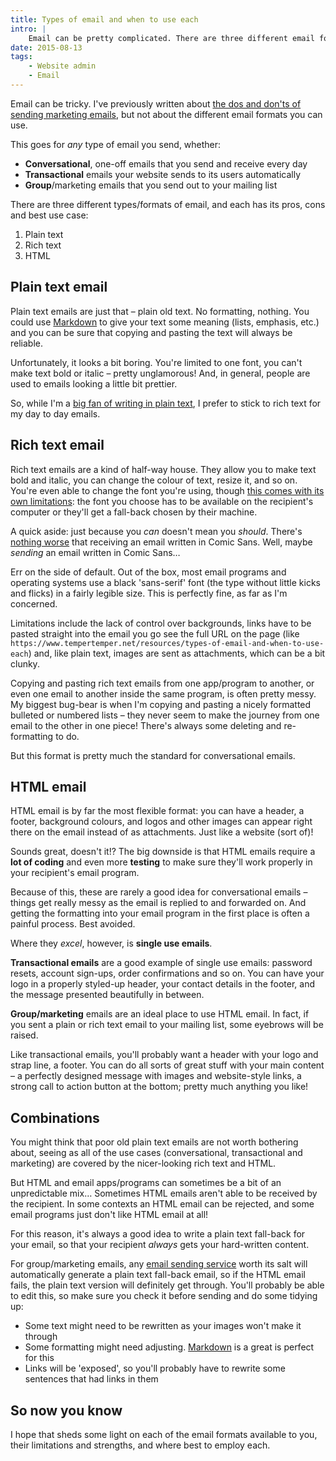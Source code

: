 ```yaml
---
title: Types of email and when to use each
intro: |
    Email can be pretty complicated. There are three different email formats and each comes with its own pros, cons, and best use case.
date: 2015-08-13
tags:
    - Website admin
    - Email
---
```


Email can be tricky. I've previously written about [the dos and don'ts of sending marketing emails](/resources/the-three-golden-rules-of-sending-marketing-emails), but not about the different email formats you can use.

This goes for _any_ type of email you send, whether:

- <b>Conversational</b>, one-off emails that you send and receive every day
- <b>Transactional</b> emails your website sends to its users automatically
- <b>Group</b>/marketing emails that you send out to your mailing list

There are three different types/formats of email, and each has its pros, cons and best use case:

1. Plain text
2. Rich text
3. HTML


## Plain text email

Plain text emails are just that – plain old text. No formatting, nothing. You could use [Markdown](/resources/what-is-markdown) to give your text some meaning (lists, emphasis, etc.) and you can be sure that copying and pasting the text will always be reliable.

Unfortunately, it looks a bit boring. You're limited to one font, you can't make text bold or italic – pretty unglamorous! And, in general, people are used to emails looking a little bit prettier.

So, while I'm a [big fan of writing in plain text](/resources/edit-your-blog-posts-off-line), I prefer to stick to rich text for my day to day emails.


## Rich text email

Rich text emails are a kind of half-way house. They allow you to make text bold and italic, you can change the colour of text, resize it, and so on. You're even able to change the font you're using, though [this comes with its own limitations](/resources/webfonts): the font you choose has to be available on the recipient's computer or they'll get a fall-back chosen by their machine.

A quick aside: just because you _can_ doesn't mean you _should_. There's [nothing worse](http://sixrevisions.com/graphics-design/comic-sans-the-font-everyone-loves-to-hate/) that receiving an email written in Comic Sans. Well, maybe _sending_ an email written in Comic Sans…

Err on the side of default. Out of the box, most email programs and operating systems use a black 'sans-serif' font (the type without little kicks and flicks) in a fairly legible size. This is perfectly fine, as far as I'm concerned.

Limitations include the lack of control over backgrounds, links have to be pasted straight into the email you go see the full URL on the page (like `https://www.tempertemper.net/resources/types-of-email-and-when-to-use-each`) and, like plain text, images are sent as attachments, which can be a bit clunky.

Copying and pasting rich text emails from one app/program to another, or even one email to another inside the same program, is often pretty messy. My biggest bug-bear is when I'm copying and pasting a nicely formatted bulleted or numbered lists – they never seem to make the journey from one email to the other in one piece! There's always some deleting and re-formatting to do.

But this format is pretty much the standard for conversational emails.


## HTML email

HTML email is by far the most flexible format: you can have a header, a footer, background colours, and logos and other images can appear right there on the email instead of as attachments. Just like a website (sort of)!

Sounds great, doesn't it!? The big downside is that HTML emails require a **lot of coding** and even more **testing** to make sure they'll work properly in your recipient's email program.

Because of this, these are rarely a good idea for conversational emails – things get really messy as the email is replied to and forwarded on. And getting the formatting into your email program in the first place is often a painful process. Best avoided.

Where they _excel_, however, is **single use emails**.

<b>Transactional emails</b> are a good example of single use emails: password resets, account sign-ups, order confirmations and so on. You can have your logo in a properly styled-up header, your contact details in the footer, and the message presented beautifully in between.

<b>Group/marketing</b> emails are an ideal place to use HTML email. In fact, if you sent a plain or rich text email to your mailing list, some eyebrows will be raised.

Like transactional emails, you'll probably want a header with your logo and strap line, a footer. You can do all sorts of great stuff with your main content – a perfectly designed message with images and website-style links, a strong call to action button at the bottom; pretty much anything you like!


## Combinations

You might think that poor old plain text emails are not worth bothering about, seeing as all of the use cases (conversational, transactional and marketing) are covered by the nicer-looking rich text and HTML.

But HTML and email apps/programs can sometimes be a bit of an unpredictable mix… Sometimes HTML emails aren't able to be received by the recipient. In some contexts an HTML email can be rejected, and some email programs just don't like HTML email at all!

For this reason, it's always a good idea to write a plain text fall-back for your email, so that your recipient _always_ gets your hard-written content.

For group/marketing emails, any [email sending service](https://www.campaignmonitor.com) worth its salt will automatically generate a plain text fall-back email, so if the HTML email fails, the plain text version will definitely get through. You'll probably be able to edit this, so make sure you check it before sending and do some tidying up:

- Some text might need to be rewritten as your images won't make it through
- Some formatting might need adjusting. [Markdown](/resources/markdown-cheatsheet) is a great is perfect for this
- Links will be 'exposed', so you'll probably have to rewrite some sentences that had links in them


## So now you know

I hope that sheds some light on each of the email formats available to you, their limitations and strengths, and where best to employ each.
